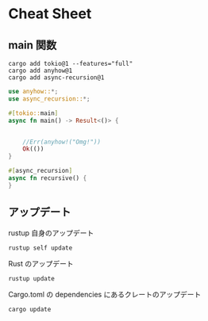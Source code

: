 # Cheat Sheet

## main 関数

```no_compile
cargo add tokio@1 --features="full"
cargo add anyhow@1
cargo add async-recursion@1
```

```rust
use anyhow::*;
use async_recursion::*;

#[tokio::main]
async fn main() -> Result<()> {


    //Err(anyhow!("Omg!"))
    Ok(())
}

#[async_recursion]
async fn recursive() {
}
```

## アップデート

rustup 自身のアップデート  

```no_compile
rustup self update
```

Rust のアップデート  

```no_compile
rustup update
```

Cargo.toml の dependencies にあるクレートのアップデート  

```no_compile
cargo update
```
